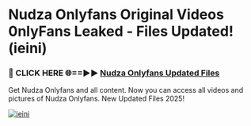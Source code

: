 # Nudza Onlyfans Original Videos 0nlyFans Leaked - Files Updated! (ieini)

<h3>🔴 CLICK HERE 🌐==►► <a href="https://tinyurl.com/2m67pmp6" rel="nofollow">Nudza Onlyfans Updated Files</a></h3>

Get Nudza Onlyfans and all content. Now you can access all videos and pictures of Nudza Onlyfans. New Updated Files 2025!

[![ieini](https://i.imgur.com/H4QAA4z.gif)](https://tinyurl.com/2m67pmp6)